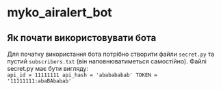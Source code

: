 # myko_airalert_bot
## Як почати використовувати бота
Для початку використання бота потрібно створити файли <code>secret.py</code> та пустий <code>subscribers.txt</code> (він наповнюватиметься самостійно). Файлі secret.py має бути вигляду:
<code>
api_id = 11111111
api_hash = 'ababababab'
TOKEN = '11111111:abaBAbabab'
</code>
